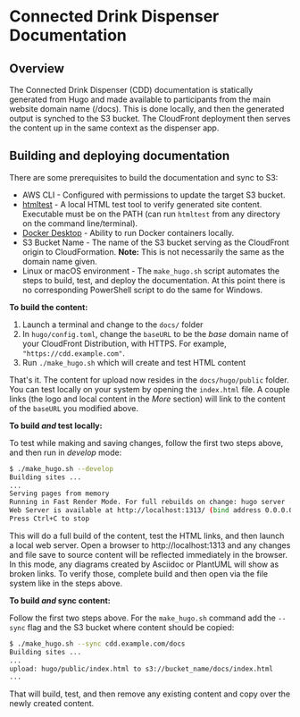 # Connected Drink Dispenser Documentation

## Overview

The Connected Drink Dispenser (CDD) documentation is statically generated from Hugo and made available
to participants from the main website domain name (/docs). This is done locally, and then the generated output is synched to the S3 bucket. The CloudFront deployment then serves the content up in the same context as the dispenser app.

## Building and deploying documentation

There are some prerequisites to build the documentation and sync to S3:

* AWS CLI - Configured with permissions to update the target S3 bucket.
* [htmltest](https://github.com/wjdp/htmltest) - A local HTML test tool to verify generated site content. Executable must be on the PATH (can run `htmltest` from any directory on the command line/terminal).
* [Docker Desktop](https://www.docker.com/products/docker-desktop) - Ability to run Docker containers locally.
* S3 Bucket Name - The name of the S3 bucket serving as the CloudFront origin to CloudFormation. **Note:** This is not necessarily the same as the domain name given.
* Linux or macOS environment - The `make_hugo.sh` script automates the steps to build, test, and deploy the documentation. At this point there is no corresponding PowerShell script to do the same for Windows.

**To build the content:**

1. Launch a terminal and change to the `docs/` folder
1. In `hugo/config.toml`, change the `baseURL` to be the *base* domain name of your CloudFront Distribution, with HTTPS. For example, `"https://cdd.example.com"`.
1. Run `./make_hugo.sh` which will create and test HTML content

That's it. The content for upload now resides in the `docs/hugo/public` folder. You can test locally on your system by opening the `index.html` file. A couple links (the logo and local content in the *More* section) will link to the content of the `baseURL` you modified above.

**To build *and* test locally:**

To test while making and saving changes, follow the first two steps above, and then run in *develop* mode:

```bash
$ ./make_hugo.sh --develop
Building sites ...
...
Serving pages from memory
Running in Fast Render Mode. For full rebuilds on change: hugo server --disableFastRender
Web Server is available at http://localhost:1313/ (bind address 0.0.0.0)
Press Ctrl+C to stop
```

This will do a full build of the content, test the HTML links, and then launch a local web server. Open a browser to http://localhost:1313 and any changes and file save to source content will be reflected immediately in the browser. In this mode, any diagrams created by Asciidoc or PlantUML will show as broken links. To verify those, complete build and then open via the file system like in the steps above.

**To build *and* sync content:**

Follow the first two steps above. For the `make_hugo.sh` command add the `--sync` flag and the S3 bucket where content should be copied:

```bash
$ ./make_hugo.sh --sync cdd.example.com/docs
Building sites ...
...
upload: hugo/public/index.html to s3://bucket_name/docs/index.html
...
```

That will build, test, and then remove any existing content and copy over the newly created content.
